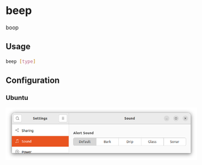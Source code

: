 # beep

boop

## Usage

```sh
beep [type]
```

## Configuration

### Ubuntu

![Ubuntu sound settings](ubuntu_sound_settings.png)
